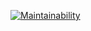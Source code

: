 [![Maintainability](https://api.codeclimate.com/v1/badges/f85208b910e690c5dd49/maintainability)](https://codeclimate.com/github/yohann-kevin/Fruits-Shop-rb/maintainability)